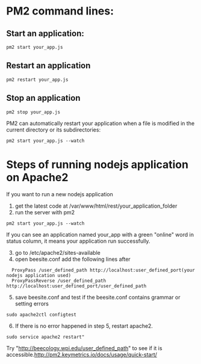 # PM2 command lines:
## Start an application:
```
pm2 start your_app.js
```
## Restart an application 
```
pm2 restart your_app.js
```

## Stop an application 
```
pm2 stop your_app.js
```

PM2 can automatically restart your application when a file is modified in the current directory or its subdirectories:
```
pm2 start your_app.js --watch
```

# Steps of running nodejs application on Apache2  
If you want to run a new nodejs application
1. get the latest code at /var/www/html/rest/your_application_folder
2. run the server with pm2
```
pm2 start your_app.js --watch
```
If you can see an application named your_app with a green "online" word in status column, it means your application run successfully.

3. go to /etc/apache2/sites-available
4. open beesite.conf
   add the following lines after </Proxy>
  ```
	ProxyPass /user_defined_path http://localhost:user_defined_port(your nodejs application used)
	ProxyPassReverse /user_defined_path http://localhost:user_defined_port/user_defined_path
  ```
5. save beesite.conf and test if the beesite.conf contains grammar or setting errors
  ```
  sudo apache2ctl configtest
  ```
6. If there is no error happened in step 5, restart apache2.
```
sudo service apache2 restart"
```

Try "http://beecology.wpi.edu/user_defined_path" to see if it is accessible.http://pm2.keymetrics.io/docs/usage/quick-start/
